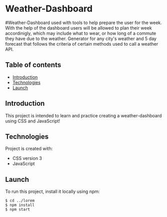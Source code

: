 # Weather-Dashboard


#Weather-Dashboard used with tools to help prepare the user for the week.  
With the help of the dashboard users will be allowed to plan their week accordinigly, which may include what to wear, or how long of a commute they have due to the weather.
Generator for any city's weather and 5 day forecast that follows the criteria of certain methods used to call a weather API.

## Table of contents
* [Introduction](#Introduction) 
* [Technologies](#Technologies) 
* [Launch](#Launch) 

## Introduction
This project is intended to learn and practice creating a weather-dashboard using CSS and JavaScript! 

## Technologies 
Project is created with: 
* CSS version 3
* JavaScript

 ## Launch  
To run this project, install it locally using npm: 

``` 
$ cd ../lorem 
$ npm install 
$ npm start 
```